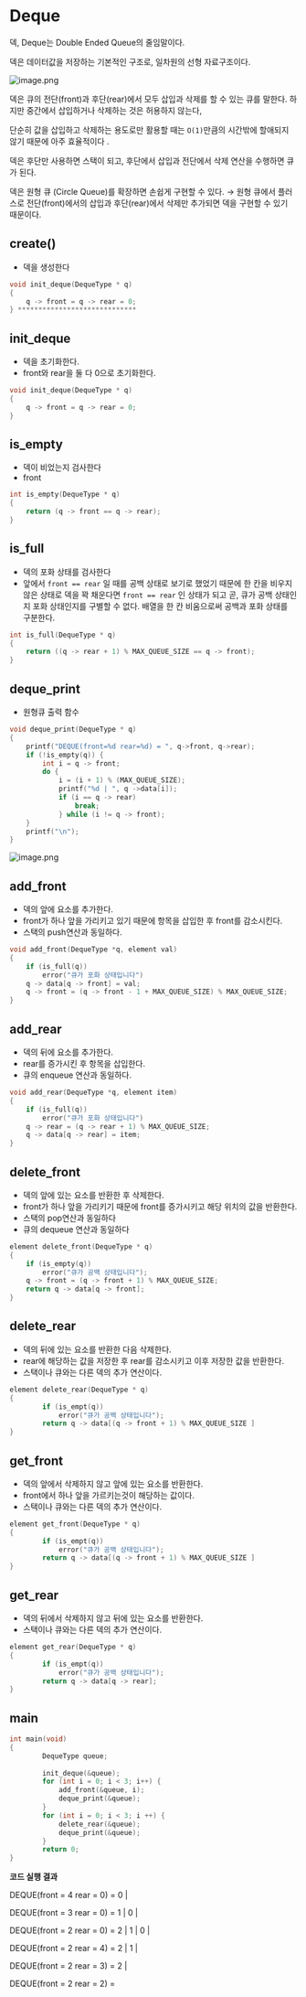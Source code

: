# Deque

덱, Deque는 Double Ended Queue의 줄임말이다. 

덱은 데이터값을 저장하는 기본적인 구조로, 일차원의 선형 자료구조이다.

![image.png](attachment:08e8a395-58ff-4f04-9379-3549295e7bd7:image.png)

덱은 큐의 전단(front)과 후단(rear)에서 모두 삽입과 삭제를 할 수 있는 큐를 말한다. 하지만 중간에서 삽입하거나 삭제하는 것은 허용하지 않는다, 

단순히 값을 삽입하고 삭제하는 용도로만 활용할 때는 `O(1)`만큼의 시간밖에 할애되지 않기 때문에 아주 효율적이다 . 

덱은 후단만 사용하면 스택이 되고, 후단에서 삽입과 전단에서 삭제 연산을 수행하면 큐가 된다.

덱은 원형 큐 (Circle Queue)를 확장하면 손쉽게 구현할 수 있다. → 원형 큐에서 플러스로 전단(front)에서의 삽입과 후단(rear)에서 삭제만 추가되면 덱을 구현할 수 있기 때문이다. 

## create()

- 덱을 생성한다

```c
void init_deque(DequeType * q)
{
	q -> front = q -> rear = 0;
} *****************************
```

## init_deque

- 덱을 초기화한다.
- front와 rear을 둘 다 0으로 초기화한다.

```c
void init_deque(DequeType * q)
{
	q -> front = q -> rear = 0;
}
```

## is_empty

- 덱이 비었는지 검사한다
- front

```c
int is_empty(DequeType * q)
{
	return (q -> front == q -> rear);
}
```

## is_full

- 덱의 포화 상태를 검사한다
- 앞에서 `front == rear` 일 때를 공백 상태로 보기로 했었기 때문에 한 칸을 비우지 않은 상태로 덱을 꽉 채운다면 `front == rear` 인 상태가 되고 곧, 큐가 공백 상태인지 포화 상태인지를 구별할 수 없다. 배열을 한 칸 비움으로써 공백과 포화 상태를 구분한다.

```c
int is_full(DequeType * q)
{
	return ((q -> rear + 1) % MAX_QUEUE_SIZE == q -> front);
}
```

## deque_print

- 원형큐 출력 함수

```c
void deque_print(DequeType * q)
{
	printf("DEQUE(front=%d rear=%d) = ", q->front, q->rear);
	if (!is_empty(q)) {
		int i = q -> front;
		do {
			i = (i + 1) % (MAX_QUEUE_SIZE);
			printf("%d | ", q ->data[i]);
			if (i == q -> rear)
				break;
			} while (i != q -> front);
 	}
 	printf("\n");
}
```

![image.png](attachment:2a73d157-fe26-4776-a728-2ffd9da0e89d:image.png)

## add_front

- 덱의 앞에 요소를 추가한다.
- front가 하나 앞을 가리키고 있기 때문에 항목을 삽입한 후 front를 감소시킨다.
- 스택의 push연산과 동일하다.

```c
void add_front(DequeType *q, element val)
{
	if (is_full(q))
		error("큐가 포화 상태입니다")
	q -> data[q -> front] = val;
	q -> front = (q -> front - 1 + MAX_QUEUE_SIZE) % MAX_QUEUE_SIZE;
}
```

## add_rear

- 덱의 뒤에 요소를 추가한다.
- rear를 증가시킨 후 항목을 삽입한다.
- 큐의 enqueue 연산과 동일하다.

```c
void add_rear(DequeType *q, element item)
{
	if (is_full(q))
		error("큐가 포화 상태입니다")
	q -> rear = (q -> rear + 1) % MAX_QUEUE_SIZE;
	q -> data[q -> rear] = item;
}
```

## delete_front

- 덱의 앞에 있는 요소를 반환한 후 삭제한다.
- front가 하나 앞을 가리키기 때문에 front를 증가시키고 해당 위치의 값을 반환한다.
- 스택의 pop연산과 동일하다
- 큐의 dequeue 연산과 동일하다

```c
element delete_front(DequeType * q)
{
	if (is_empty(q))
		error("큐가 공백 상태입니다");
	q -> front = (q -> front + 1) % MAX_QUEUE_SIZE;
	return q -> data[q -> front];
}
```

## delete_rear

- 덱의 뒤에 있는 요소를 반환한 다음 삭제한다.
- rear에 해당하는 값을 저장한 후 rear를 감소시키고 이후 저장한 값을 반환한다.
- 스택이나 큐와는 다른 덱의 추가 연산이다.

```c
element delete_rear(DequeType * q)
{
		if (is_empt(q))
			error("큐가 공백 상태입니다");
		return q -> data[(q -> front + 1) % MAX_QUEUE_SIZE ]
}
```

## get_front

- 덱의 앞에서 삭제하지 않고 앞에 있는 요소를 반환한다.
- front에서 하나 앞을 가르키는것이 해당하는 값이다.
- 스택이나 큐와는 다른 덱의 추가 연산이다.

```c
element get_front(DequeType * q)
{
		if (is_empt(q))
			error("큐가 공백 상태입니다");
		return q -> data[(q -> front + 1) % MAX_QUEUE_SIZE ]
}
```

## get_rear

- 덱의 뒤에서 삭제하지 않고 뒤에 있는 요소를 반환한다.
- 스택이나 큐와는 다른 덱의 추가 연산이다.

```c
element get_rear(DequeType * q)
{
		if (is_empt(q))
			error("큐가 공백 상태입니다");
		return q -> data[q -> rear];
}
```

## main

```c
int main(void)
{
		DequeType queue;
		
		init_deque(&queue);
		for (int i = 0; i < 3; i++) {
			add_front(&queue, i);
			deque_print(&queue);
		}
		for (int i = 0; i < 3; i ++) {
			delete_rear(&queue);
			deque_print(&queue);
		}
		return 0;
}
```

**코드 실행 결과** 

DEQUE(front = 4 rear = 0) = 0 |

DEQUE(front = 3 rear = 0) = 1 | 0 |

DEQUE(front = 2 rear = 0) = 2 | 1 | 0 |

DEQUE(front = 2 rear = 4) = 2 | 1 |  

DEQUE(front = 2 rear = 3) = 2 | 

DEQUE(front = 2 rear = 2) =
